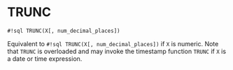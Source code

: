 # TRUNC


`#!sql TRUNC(X[, num_decimal_places])`

Equivalent to `#!sql TRUNC(X[, num_decimal_places])` if `X` is numeric.
Note that `TRUNC` is overloaded and may invoke the timestamp function
`TRUNC` if `X` is a date or time expression.


